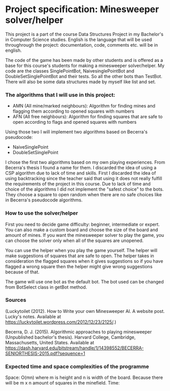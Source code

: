 # Project specification: Minesweeper solver/helper

This project is a part of the course Data Structures Project in my Bachelor's in Computer Science studies. English is the language that will be used throughrough the project: documentation, code, comments etc. will be in english.

The code of the game has been made by other students and is offered as a base for this course's students for making a minesweeper solver/helper. My code are the classes SinglePointBot, NaivesinglePointBot and DoubleSetSinglePointBot and their tests. So all the other bots than TestBot. There will also be some data structures made by myself like list and set.

### The algorithms that I will use in this project:
- AMN (All mine/marked neighbours): Algorithm for finding mines and flagging them according to opened squares with numbers
- AFN (All free neighbours): Algorithm for finding squares that are safe to open according to flags and opened squares with numbers

Using those two I will implement two algorithms based on Becerra's pseudocode:

- NaiveSinglePoint
- DoubleSetSinglePoint
 
 I chose the first two algorithms based on my own playing experiences. From Becerra's thesis I found a name for them. I discarded the idea of using a CSP algorithm due to lack of time and skills. First I discarded the idea of using backtracking since the teacher said that using it does not really fulfill the requirements of the project in this course. Due to lack of time and choice of the algorithms I did not implement the "safest choice" to the bots. They choose a square to open random when there are no safe choices like in Becerra's pseudocode algorithms.
 
### How to use the solver/helper

First you need to decide game difficulty: beginner, intermediate or expert. You can also make a custom board and choose the size of the board and amount of mines. If you want the minesweeper solver to play the game, you can choose the solver only when all of the squares are unopened. 

You can use the helper when you play the game yourself. The helper will make suggestions of squares that are safe to open. The helper takes in consideration the flagged squares when it gives suggestions so if you have flagged a wrong square then the helper might give wrong suggestions because of that.

The game will use one bot as the default bot. The bot used can be changed from BotSelect class in getBot method. 

### Sources

(Luckytoilet (2012). How to Write your own Minesweeper AI. A website post. Lucky's notes. Available at <https://luckytoilet.wordpress.com/2012/12/23/2125/>.)

Becerra, D. J. (2015). Algorithmic approaches to playing minesweeper (Unpublished bachelor's thesis). Harvard College, Cambridge, Massachusetts, United States. Available at <https://dash.harvard.edu/bitstream/handle/1/14398552/BECERRA-SENIORTHESIS-2015.pdf?sequence=1>

### Expected time and space complexities of the programme

Space: O(mn) where m is height and n is width of the board. Because there will be m x n amount of squares in the minefield.
Time:
